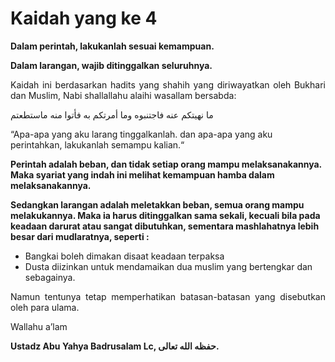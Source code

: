 # Kaidah yang ke 4

<b>Dalam perintah, lakukanlah sesuai kemampuan.</b>

<b>Dalam larangan, wajib ditinggalkan seluruhnya.</b>

<p align="justify">
Kaidah ini berdasarkan hadits yang shahih yang diriwayatkan oleh Bukhari dan Muslim, Nabi shallallahu alaihi wasallam bersabda:

ما نهيتكم عنه فاجتنبوه وما أمرتكم به فأتوا منه ماستطعتم

“Apa-apa yang aku larang tinggalkanlah. dan apa-apa yang aku perintahkan, lakukanlah semampu kalian.“
</p>

<b>Perintah adalah beban, dan tidak setiap orang mampu melaksanakannya. Maka syariat yang indah ini melihat kemampuan hamba dalam melaksanakannya.</b>

<b>Sedangkan larangan adalah meletakkan beban, semua orang mampu melakukannya. Maka ia harus ditinggalkan sama sekali, kecuali bila pada keadaan darurat atau sangat dibutuhkan, sementara mashlahatnya lebih besar dari mudlaratnya, seperti :</b>

*   Bangkai boleh dimakan disaat keadaan terpaksa
*   Dusta diizinkan untuk mendamaikan dua muslim yang bertengkar dan sebagainya.

<p align="justify">
Namun tentunya tetap memperhatikan batasan-batasan yang disebutkan oleh para ulama.
</p>

Wallahu a’lam

<b>Ustadz Abu Yahya Badrusalam Lc, حفظه الله تعالى.</b>
